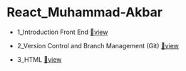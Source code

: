 # React_Muhammad-Akbar

- 1_Introduction Front End [🔗view](https://github.com/Akbaroke/react_muhammad-akbar/tree/main/1_Introduction%20Front%20End)

- 2_Version Control and Branch Management (Git) [🔗view](https://github.com/Akbaroke/react_muhammad-akbar/tree/main/2_Version%20Control%20and%20Branch%20Management%20(Git))

- 3_HTML [🔗view](https://github.com/Akbaroke/react_muhammad-akbar/tree/main/2_HTML)


